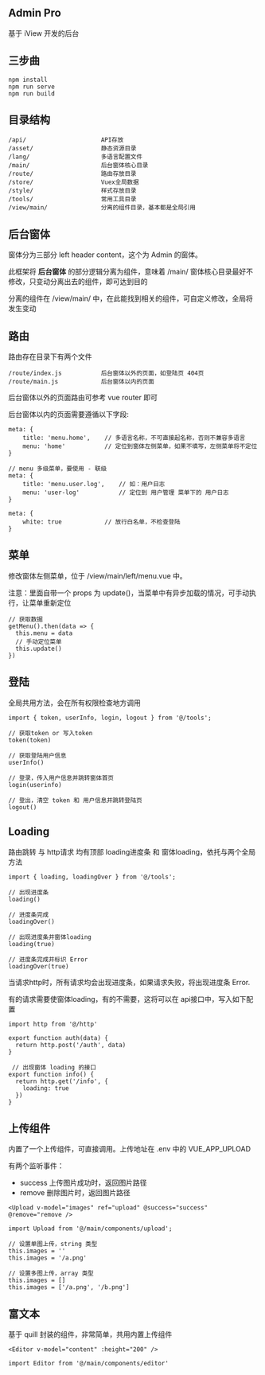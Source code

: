 ## Admin Pro
基于 iView 开发的后台

## 三步曲
```
npm install
npm run serve
npm run build
```
## 目录结构
```
/api/                     API存放
/asset/                   静态资源目录
/lang/                    多语言配置文件
/main/                    后台窗体核心目录
/route/                   路由存放目录
/store/                   Vuex全局数据
/style/                   样式存放目录
/tools/                   常用工具目录
/view/main/               分离的组件目录，基本都是全局引用
```
## 后台窗体
窗体分为三部分 left header content，这个为 Admin 的窗体。

此框架将 **后台窗体** 的部分逻辑分离为组件，意味着 /main/ 窗体核心目录最好不修改，只变动分离出去的组件，即可达到目的

分离的组件在 /view/main/ 中，在此能找到相关的组件，可自定义修改，全局将发生变动

## 路由
路由存在目录下有两个文件
```
/route/index.js           后台窗体以外的页面，如登陆页 404页
/route/main.js            后台窗体以内的页面
```
后台窗体以外的页面路由可参考 vue router 即可

后台窗体以内的页面需要遵循以下字段:
```
meta: {
    title: 'menu.home',    // 多语言名称，不可直接起名称，否则不兼容多语言
    menu: 'home'           // 定位到窗体左侧菜单，如果不填写，左侧菜单将不定位
}

// menu 多级菜单，要使用 - 联级
meta: {
    title: 'menu.user.log',    // 如：用户日志
    menu: 'user-log'           // 定位到 用户管理 菜单下的 用户日志
}

meta: {
    white: true            // 放行白名单，不检查登陆
}
```
## 菜单
修改窗体左侧菜单，位于 /view/main/left/menu.vue 中。

注意：里面自带一个 props 为 update()，当菜单中有异步加载的情况，可手动执行，让菜单重新定位
```
// 获取数据
getMenu().then(data => {
  this.menu = data
  // 手动定位菜单
  this.update()
})
```

## 登陆
全局共用方法，会在所有权限检查地方调用
```
import { token, userInfo, login, logout } from '@/tools';

// 获取token or 写入token
token(token)

// 获取登陆用户信息
userInfo()

// 登录，传入用户信息并跳转窗体首页
login(userinfo)

// 登出，清空 token 和 用户信息并跳转登陆页
logout()
```

## Loading
路由跳转 与 http请求 均有顶部 loading进度条 和 窗体loading，依托与两个全局方法
```
import { loading, loadingOver } from '@/tools';

// 出现进度条
loading()

// 进度条完成
loadingOver()

// 出现进度条并窗体loading
loading(true)

// 进度条完成并标识 Error
loadingOver(true)
```
当请求http时，所有请求均会出现进度条，如果请求失败，将出现进度条 Error.

有的请求需要使窗体loading，有的不需要，这将可以在 api接口中，写入如下配置
```
import http from '@/http'

export function auth(data) {
  return http.post('/auth', data)
}

 // 出现窗体 loading 的接口
export function info() {
  return http.get('/info', {
    loading: true
  })
}
```

## 上传组件
内置了一个上传组件，可直接调用。上传地址在 .env 中的 VUE_APP_UPLOAD

有两个监听事件：
+ success 上传图片成功时，返回图片路径
+ remove 删除图片时，返回图片路径
```
<Upload v-model="images" ref="upload" @success="success" @remove="remove />

import Upload from '@/main/components/upload';

// 设置单图上传，string 类型
this.images = ''
this.images = '/a.png'

// 设置多图上传，array 类型
this.images = []
this.images = ['/a.png', '/b.png']
```

## 富文本
基于 quill 封装的组件，非常简单，共用内置上传组件
```
<Editor v-model="content" :height="200" />

import Editor from '@/main/components/editor'
```